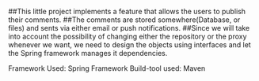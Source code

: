 ##This little project implements a feature that allows the users to publish their comments.
##The comments are stored somewhere(Database, or files) and sents via either email or push notifications.
##Since we will take into account the possibility of changing either the repository or the proxy whenever we want, we need to design the objects using interfaces and let the Spring framework manages it dependencies.



Framework Used: Spring Framework
Build-tool used: Maven